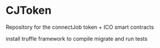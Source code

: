 # CJToken

Repository for the connectJob token + ICO smart contracts

install truffle framework to compile migrate and run tests
